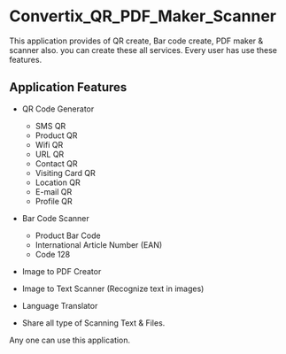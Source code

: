 # Convertix_QR_PDF_Maker_Scanner
This application provides of QR create, Bar code create, PDF maker &amp; scanner also. you can create these all services.
Every user has use these features.
## Application Features
- QR Code Generator
  - SMS QR
  - Product QR
  - Wifi QR
  - URL QR
  - Contact QR
  - Visiting Card QR
  - Location QR
  - E-mail QR
  - Profile QR

- Bar Code Scanner
  - Product Bar Code
  - International Article Number (EAN)
  - Code 128

- Image to PDF Creator
- Image to Text Scanner (Recognize text in images)
- Language Translator
- Share all type of Scanning Text & Files.

Any one can use this application.
